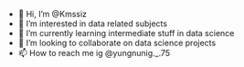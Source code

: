 - 👋 Hi, I’m @Kmssiz
- 👀 I’m interested in data related subjects
- 🌱 I’m currently learning intermediate stuff in data science
- 💞️ I’m looking to collaborate on data science projects
- 📫 How to reach me ig @yungnunig._.75

<!---
Kmssiz/Kmssiz is a ✨ special ✨ repository because its `README.md` (this file) appears on your GitHub profile.
You can click the Preview link to take a look at your changes.
--->
